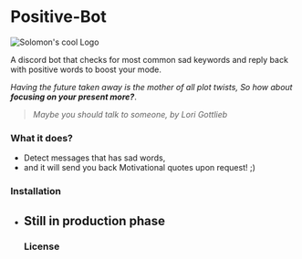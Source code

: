 # Positive-Bot

![Solomon's cool Logo](https://avatars.githubusercontent.com/u/147830328?s=400&u=23190734f501bc4a3515d6723d33014832aea7ae&v=4)

A discord bot that checks for most common sad keywords and reply back with positive words to boost your mode.

*Having the future taken away is the mother of all plot twists,*
*So how about __focusing on your present more?__*.
> *Maybe you should talk to someone, by Lori Gottlieb*
### What it does?
- Detect messages that has sad words,
- and it will send you back Motivational quotes upon request! ;)
### Installation
- Still in production phase
  ---
  <h3>
    License
  </h3>
  

